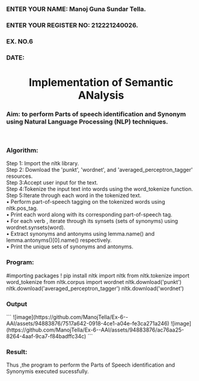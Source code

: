<H3>ENTER YOUR NAME: Manoj Guna Sundar Tella.</H3>
<H3>ENTER YOUR REGISTER NO: 212221240026.</H3>
<H3>EX. NO.6</H3>
<H3>DATE:</H3>
<H1 ALIGN =CENTER>Implementation of Semantic ANalysis</H1>
<H3>Aim: to perform Parts of speech identification and Synonym using Natural Language Processing (NLP) techniques. </H3> 
 <BR>
<h3>Algorithm:</h3>
Step 1: Import the nltk library.<br>
Step 2: Download the 'punkt', 'wordnet', and 'averaged_perceptron_tagger' resources.<br>
Step 3:Accept user input for the text.<br>
Step 4:Tokenize the input text into words using the word_tokenize function.<br>
Step 5:Iterate through each word in the tokenized text.<br>
•	Perform part-of-speech tagging on the tokenized words using nltk.pos_tag.<br>
•	Print each word along with its corresponding part-of-speech tag.<br>
•	For each verb , iterate through its synsets (sets of synonyms) using wordnet.synsets(word).<br>
•	Extract synonyms and antonyms using lemma.name() and lemma.antonyms()[0].name() respectively.<br>
•	Print the unique sets of synonyms and antonyms.
<H3>Program:</H3>
#importing packages
! pip install nltk
import nltk
from nltk.tokenize import word_tokenize
from nltk.corpus import wordnet
nltk.download('punkt')
nltk.download('averaged_perceptron_tagger')
nltk.download('wordnet')

<H3>Output</H3>
```
![image](https://github.com/ManojTella/Ex-6--AAI/assets/94883876/7517a642-0918-4ce1-a04e-fe3ca271a246)
![image](https://github.com/ManojTella/Ex-6--AAI/assets/94883876/ac76aa25-8264-4aaf-9ca7-f84badffc34c)
```

<H3>Result:</H3>
Thus ,the program to perform the Parts of Speech identification and Synonymis executed sucessfully.
